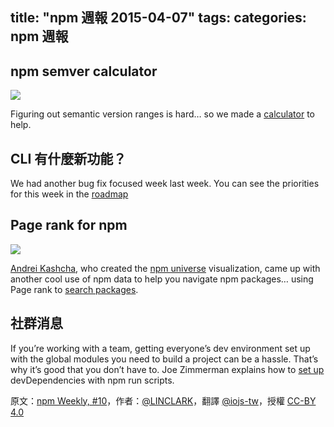 title: "npm 週報 2015-04-07"
tags:
categories: npm 週報
---

## npm semver calculator

![](http://media.tumblr.com/3c341c47942a1def4657213a1cc18c04/tumblr_inline_nmg7tmIMAR1t68bpr_500.gif)

Figuring out semantic version ranges is hard… so we made a [calculator](http://semver.npmjs.com/) to help.

## CLI 有什麼新功能？

We had another bug fix focused week last week. You can see the priorities for this week in the [roadmap](https://github.com/npm/npm/wiki/Roadmap#othiym23--forrest-l-norvell-twitter-othiym23)

## Page rank for npm

![](https://36.media.tumblr.com/873971c4d5912ec920b5004e55a14bbd/tumblr_inline_nmg7u4hMK31t68bpr_500.png)

[Andrei Kashcha](https://twitter.com/anvaka), who created the [npm universe](http://anvaka.github.io/allnpmviz3d) visualization, came up with another cool use of npm data to help you navigate npm packages… using Page rank to [search packages](http://anvaka.github.io/npmrank/online).

## 社群消息

If you’re working with a team, getting everyone’s dev environment set up with the global modules you need to build a project can be a hassle. That’s why it’s good that you don’t have to. Joe Zimmerman explains how to [set up](http://www.joezimjs.com/javascript/no-more-global-npm-packages/) devDependencies with npm run scripts.

原文：[npm Weekly, #10](http://blog.npmjs.org/post/115777167035/npm-weekly-11)，作者：[@LINCLARK](http://linclark.tumblr.com/)，翻譯 [@iojs-tw](https://github.com/iojs/iojs-tw)，授權 [CC-BY 4.0](https://creativecommons.org/licenses/by/4.0/deed.zh_TW)
